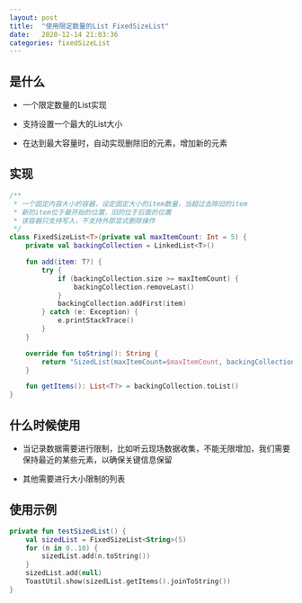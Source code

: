 ```yaml
---
layout: post
title:  "使用限定数量的List FixedSizeList"
date:   2020-12-14 21:03:36
categories: fixedSizeList
---
```


## 是什么

  * 一个限定数量的List实现

  * 支持设置一个最大的List大小

  * 在达到最大容量时，自动实现删除旧的元素，增加新的元素
  
## 实现

```kotlin
/**
 * 一个固定内容大小的容器，设定固定大小的item数量，当超过去除旧的item
 * 新的item位于最开始的位置，旧的位于后面的位置
 * 该容器只支持写入，不支持外部显式删除操作
 */
class FixedSizeList<T>(private val maxItemCount: Int = 5) {
    private val backingCollection = LinkedList<T>()

    fun add(item: T?) {
        try {
            if (backingCollection.size >= maxItemCount) {
                backingCollection.removeLast()
            }
            backingCollection.addFirst(item)
        } catch (e: Exception) {
            e.printStackTrace()
        }
    }

    override fun toString(): String {
        return "SizedList(maxItemCount=$maxItemCount, backingCollection=$backingCollection)"
    }

    fun getItems(): List<T?> = backingCollection.toList()
}
```

## 什么时候使用

  * 当记录数据需要进行限制，比如听云现场数据收集，不能无限增加，我们需要保持最近的某些元素，以确保关键信息保留

  * 其他需要进行大小限制的列表
  

## 使用示例

```kotlin
private fun testSizedList() {
    val sizedList = FixedSizeList<String>(5)
    for (n in 0..10) {
        sizedList.add(n.toString())
    }
    sizedList.add(null)
    ToastUtil.show(sizedList.getItems().joinToString())
}
```